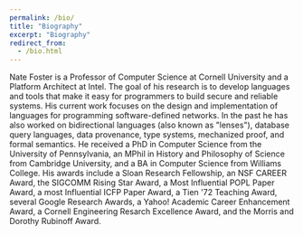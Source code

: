 ```yaml
---
permalink: /bio/
title: "Biography"
excerpt: "Biography"
redirect_from: 
  - /bio.html
---
```


Nate Foster is a Professor of Computer Science at Cornell University and a Platform Architect at Intel. The goal of his research is to develop languages and tools that make it easy for programmers to build secure and reliable systems. His current work focuses on the design and implementation of languages for programming software-defined networks. In the past he has also worked on bidirectional languages (also known as "lenses"), database query languages, data provenance, type systems, mechanized proof, and formal semantics. He received a PhD in Computer Science from the University of Pennsylvania, an MPhil in History and Philosophy of Science from Cambridge University, and a BA in Computer Science from Williams College. His awards include a Sloan Research Fellowship, an NSF CAREER Award, the SIGCOMM Rising Star Award, a Most Influential POPL Paper Award, a most Influential ICFP Paper Award, a Tien '72 Teaching Award, several Google Research Awards, a Yahoo! Academic Career Enhancement Award, a Cornell Engineering Resarch Excellence Award, and the Morris and Dorothy Rubinoff Award.
